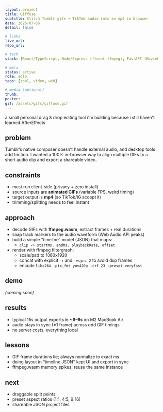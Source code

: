 ```yaml
---
layout: project
title: Giffuse
subtitle: Stitch Tumblr gifs + TikTok audio into an mp4 in browser
date: 2025-07-06
detail: false

# links
live_url: 
repo_url: 

# tech
stack: [React/TypeScript, Node/Express (fluent-ffmpeg), FastAPI (MoviePy)]

# meta
status: active
role: solo
tags: [tool, video, web]

# media (optional)
thumb: 
poster:
gif: /assets/gifs/giffuse.gif
---
```


a small personal drag & drop editing tool i'm building because i still haven't learned AfterEffects. 

<!--more-->

## problem
Tumblr’s native composer doesn’t handle external audio, and desktop tools add friction. I wanted a 100% in-browser way to align multiple GIFs to a short audio clip and export a shareable video.

## constraints
- must run client-side (privacy + zero install)
- source inputs are **animated GIFs** (variable FPS, weird timing)
- target output is **mp4** (so TikTok/IG accept it)
- trimming/splitting needs to feel instant

## approach
- decode GIFs with **ffmpeg.wasm**, extract frames + real durations
- snap track markers to the audio waveform (Web Audio API peaks)
- build a simple “timeline” model (JSON) that maps:
  - `clip -> startMs, endMs, playbackRate, offset`
- render with ffmpeg filtergraph:
  - scale/pad to 1080x1920
  - concat with explicit `-r` and `-vsync 2` to avoid dup frames
  - encode `libx264 -pix_fmt yuv420p -crf 23 -preset veryfast`

## demo
*(coming soon)*

## results
- typical 15s output exports in **~6–9s** on M2 MacBook Air
- audio stays in sync (±1 frame) across odd GIF timings
- no server costs, everything local

## lessons
- GIF frame durations lie; always normalize to exact ms
- doing layout in “timeline JSON” kept UI and export in sync
- ffmpeg.wasm memory spikes; reuse the same instance

## next
- draggable split points
- preset aspect ratios (1:1, 4:5, 9:16)
- shareable JSON project files
